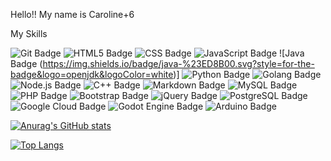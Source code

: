 Hello!!
My name is Caroline+6

My Skills


![Git Badge](https://img.shields.io/badge/Git-F05032?logo=git&logoColor=fff&style=flat)
![HTML5 Badge](https://img.shields.io/badge/HTML5-E34F26?logo=html5&logoColor=fff&style=flat)
![CSS Badge](https://img.shields.io/badge/CSS-639?logo=css&logoColor=fff&style=flat)
![JavaScript Badge](https://img.shields.io/badge/JavaScript-F7DF1E?logo=javascript&logoColor=000&style=flat)
![Java Badge (https://img.shields.io/badge/java-%23ED8B00.svg?style=for-the-badge&logo=openjdk&logoColor=white)]
![Python Badge](https://img.shields.io/badge/Python-3776AB?logo=python&logoColor=fff&style=flat)
![Golang Badge](https://img.shields.io/badge/golang-00ADD8?&style=plastic&logo=go&logoColor=white)
![Node.js Badge](https://img.shields.io/badge/Node.js-5FA04E?logo=nodedotjs&logoColor=fff&style=flat)
![C++ Badge](https://img.shields.io/badge/C%2B%2B-00599C?logo=cplusplus&logoColor=fff&style=flat-square)
![Markdown Badge](https://img.shields.io/badge/Markdown-000?logo=markdown&logoColor=fff&style=flat)
![MySQL Badge](https://img.shields.io/badge/MySQL-4479A1?logo=mysql&logoColor=fff&style=flat)
![PHP Badge](https://img.shields.io/badge/PHP-777BB4?logo=php&logoColor=fff&style=flat-square)
![Bootstrap Badge](https://img.shields.io/badge/Bootstrap-7952B3?logo=bootstrap&logoColor=fff&style=flat-square)
![jQuery Badge](https://img.shields.io/badge/jQuery-0769AD?logo=jquery&logoColor=fff&style=flat-square)
![PostgreSQL Badge](https://img.shields.io/badge/PostgreSQL-4169E1?logo=postgresql&logoColor=fff&style=flat-square)
![Google Cloud Badge](https://img.shields.io/badge/Google%20Cloud-4285F4?logo=googlecloud&logoColor=fff&style=flat-square)
![Godot Engine Badge](https://img.shields.io/badge/Godot%20Engine-478CBF?logo=godotengine&logoColor=fff&style=flat-square)
![Arduino Badge](https://img.shields.io/badge/Arduino-00878F?logo=arduino&logoColor=fff&style=flat)


[![Anurag's GitHub stats](https://github-readme-stats.vercel.app/api?username=mariacarolinesousa&theme=radical)](https://github.com/anuraghazra/github-readme-stats)

[![Top Langs](https://github-readme-stats.vercel.app/api/top-langs/?username=mariacarolinesousa&layout=compact&theme=radical)](https://github.com/anuraghazra/github-readme-stats)

      

